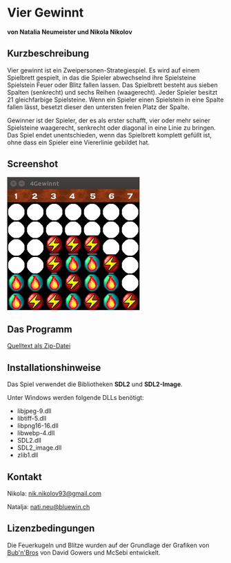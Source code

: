 
# Vier Gewinnt

**von Natalia Neumeister und Nikola Nikolov**

## Kurzbeschreibung

Vier gewinnt ist ein Zweipersonen-Strategiespiel. Es wird auf einem Spielbrett gespielt, in das die Spieler abwechselnd ihre Spielsteine Spielstein Feuer oder Blitz fallen lassen. Das Spielbrett besteht aus sieben Spalten (senkrecht) und sechs Reihen (waagerecht). Jeder Spieler besitzt 21 gleichfarbige Spielsteine. Wenn ein Spieler einen Spielstein in eine Spalte fallen lässt, besetzt dieser den untersten freien Platz der Spalte.

Gewinner ist der Spieler, der es als erster schafft, vier oder mehr seiner Spielsteine waagerecht, senkrecht oder diagonal in eine Linie zu bringen. Das Spiel endet unentschieden, wenn das Spielbrett komplett gefüllt ist, ohne dass ein Spieler eine Viererlinie gebildet hat.

## Screenshot

![](vier_gewinnt.png)

## Das Programm

[Quelltext als Zip-Datei](../releases/vier_gewinnt_NNikolov_NNeumeister_201704.zip)

## Installationshinweise

Das Spiel verwendet die Bibliotheken **SDL2** und **SDL2-Image**.

Unter Windows werden folgende DLLs benötigt:

* libjpeg-9.dll
* libtiff-5.dll
* libpng16-16.dll
* libwebp-4.dll
* SDL2.dll
* SDL2_image.dll
* zlib1.dll

## Kontakt

Nikola: [nik.nikolov93@gmail.com](mailto:nik.nikolov93@gmail.com)

Natalja: [nati.neu@bluewin.ch](mailto:nati.neu@bluewin.ch)


## Lizenzbedingungen

Die Feuerkugeln und Blitze wurden auf der Grundlage der Grafiken von [Bub'n'Bros](http://bub-n-bros.sourceforge.net/) von David Gowers und McSebi entwickelt.
